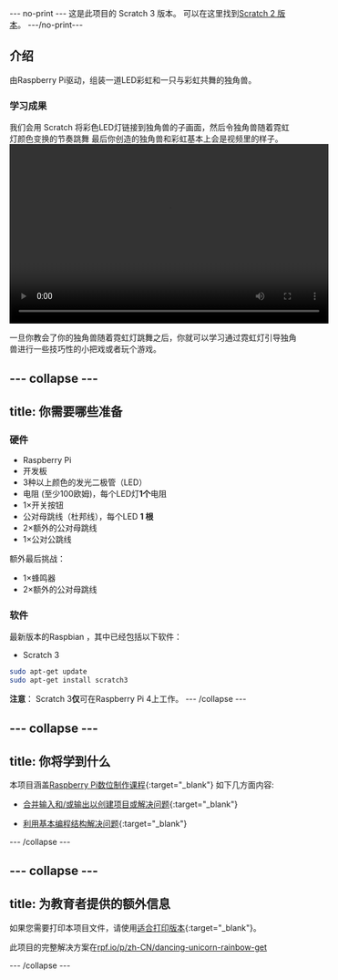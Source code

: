 --- no-print ---
这是此项目的 Scratch 3 版本。 可以在这里找到[Scratch 2 版本](https://projects.raspberrypi.org/zh-CN/projects/dancing-unicorn-rainbow-scratch2)。 
---/no-print---

## 介绍

由Raspberry Pi驱动，组装一道LED彩虹和一只与彩虹共舞的独角兽。

### 学习成果

我们会用 Scratch 将彩色LED灯链接到独角兽的子画面，然后令独角兽随着霓虹灯颜色变换的节奏跳舞 最后你创造的独角兽和彩虹基本上会是视频里的样子。<video width="560" height="315" controls> <source src="resources/Screencast.mp4" type="video/mp4"> 如果您的浏览器不支持WebM视频，请尝试使用FireFox或Chrome。 </video> 

一旦你教会了你的独角兽随着霓虹灯跳舞之后，你就可以学习通过霓虹灯引导独角兽进行一些技巧性的小把戏或者玩个游戏。

--- collapse ---
---
title: 你需要哪些准备
---

### 硬件

+ Raspberry Pi
+ 开发板
+ 3种以上颜色的发光二极管（LED）
+ 电阻 (至少100欧姆)，每个LED灯**1个**电阻
+ 1×开关按钮
+ 公对母跳线（杜邦线），每个LED **1 根**
+ 2×额外的公对母跳线
+ 1×公对公跳线

额外最后挑战：

+ 1×蜂鸣器
+ 2×额外的公对母跳线

### 软件

最新版本的Raspbian ，其中已经包括以下软件：

+ Scratch 3

```bash
sudo apt-get update
sudo apt-get install scratch3
```

**注意**： Scratch 3**仅**可在Raspberry Pi 4上工作。 
--- /collapse ---

--- collapse ---
---
title: 你将学到什么
---

本项目涵盖[Raspberry Pi数位制作课程](http://rpf.io/curriculum){:target="_blank"} 如下几方面内容:

+ [合并输入和/或输出以创建项目或解决问题](https://curriculum.raspberrypi.org/physical-computing/builder/){:target="_blank"}

+ [利用基本编程结构解决问题](https://www.raspberrypi.org/curriculum/programming/builder){:target="_blank"}

--- /collapse ---

--- collapse ---
---
title: 为教育者提供的额外信息
---

如果您需要打印本项目文件，请使用[适合打印版本](https://projects.raspberrypi.org/zh-CN/projects/dancing-unicorn-rainbow/print){:target="_blank"}。

此项目的完整解决方案在[rpf.io/p/zh-CN/dancing-unicorn-rainbow-get](https://rpf.io/p/zh-CN/dancing-unicorn-rainbow-get)

--- /collapse ---